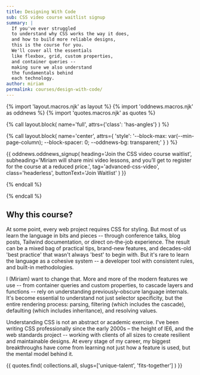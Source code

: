 ```yaml
---
title: Designing With Code
sub: CSS video course waitlist signup
summary: |
  If you've ever struggled
  to understand why CSS works the way it does,
  and how to build more reliable designs,
  this is the course for you.
  We'll cover all the essentials
  like flexbox, grid, custom properties,
  and container queries --
  making sure we also understand
  the fundamentals behind
  each technology.
author: miriam
permalink: courses/design-with-code/
---
```


{% import 'layout.macros.njk' as layout %}
{% import 'oddnews.macros.njk' as oddnews %}
{% import 'quotes.macros.njk' as quotes %}

{% call layout.block(
  name='full',
  attrs={'class': 'has-angles'}
) %}

{% call layout.block(
  name='center',
  attrs={
    'style':
      '--block-max: var(--min-page-column);
      --block-spacer: 0;
      --oddnews-bg: transparent;'
  }
) %}

{{ oddnews.oddnews_signup(
  heading='Join the CSS video course waitlist',
  subheading='Miriam will share mini video lessons, and
  you’ll get to register for the course at a reduced price.',
  tag='advanced-css-video',
  class='headerless',
  buttonText='Join Waitlist'
) }}

{% endcall %}

{% endcall %}

## Why this course?

At some point, every web project requires CSS for styling. But most of us learn
the language in bits and pieces -- through conference talks, blog posts,
Tailwind documentation, or direct on-the-job experience. The result can be a
mixed bag of practical tips, brand-new features, and decades-old 'best practice'
that wasn't always 'best' to begin with. But it's rare to learn the language as
a cohesive system -- a developer tool with consistent rules, and built-in
methodologies.

I (Miriam) want to change that. More and more of the modern features we use --
from container queries and custom properties, to cascade layers and functions --
rely on understanding previously-obscure language internals. It's become
essential to understand not just selector specificity, but the entire rendering
process: parsing, filtering (which includes the cascade), defaulting (which
includes inheritance), and resolving values.

Understanding CSS is not an abstract or academic exercise. I've been writing CSS
professionally since the early 2000s – the height of IE6, and the web standards
project -- working with clients of all sizes to create resilient and
maintainable designs. At every stage of my career, my biggest breakthroughs have
come from learning not just how a feature is used, but the mental model behind
it.

{{ quotes.find(
  collections.all,
  slugs=['unique-talent', 'fits-together']
) }}
